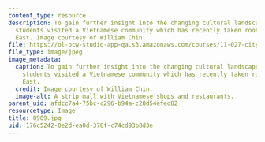 ```yaml
---
content_type: resource
description: To gain further insight into the changing cultural landscape of the city,
  students visited a Vietnamese community which has recently taken root in New Orleans
  East. Image courtesy of William Chin.
file: https://ol-ocw-studio-app-qa.s3.amazonaws.com/courses/11-027-city-to-city-comparing-researching-and-writing-about-cities-new-orleans-spring-2011/176c52420e2dea0d378fc74cd93b8d3e_0909.jpg
file_type: image/jpeg
image_metadata:
  caption: To gain further insight into the changing cultural landscape of the city,
    students visited a Vietnamese community which has recently taken root in New Orleans
    East.
  credit: Image courtesy of William Chin.
  image-alt: A strip mall with Vietnamese shops and restaurants.
parent_uid: afdcc7a4-75bc-c296-b94a-c28d54efed82
resourcetype: Image
title: 0909.jpg
uid: 176c5242-0e2d-ea0d-378f-c74cd93b8d3e
---
```

